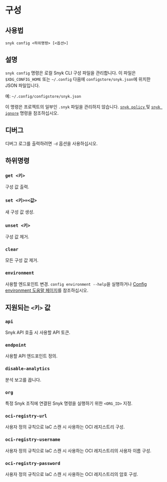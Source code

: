 # 구성

## 사용법

`snyk config <하위명령> [<옵션>]`

## 설명

`snyk config` 명령은 로컬 Snyk CLI 구성 파일을 관리합니다. 이 파일은 `$XDG_CONFIG_HOME` 또는 `~/.config` 다음에 `configstore/snyk.json`에 위치한 JSON 파일입니다.

예: `~/.config/configstore/snyk.json`

이 명령은 프로젝트의 일부인 `.snyk` 파일을 관리하지 않습니다. [`snyk policy` ](policy.md) 및 [`snyk ignore`](ignore.md) 명령을 참조하십시오.

## 디버그

디버그 로그를 출력하려면 `-d` 옵션을 사용하십시오.

## 하위명령

### `get <키>`

구성 값 출력.

### `set <키>=<값>`

새 구성 값 생성.

### `unset <키>`

구성 값 제거.

### `clear`

모든 구성 값 제거.

### `environment`

사용할 엔드포인트 변경. `config environment --help`을 실행하거나 [Config environment 도움말 페이지](https://docs.snyk.io/snyk-cli/commands/config-environment)를 참조하십시오.

## 지원되는 `<키>` 값

### `api`

Snyk API 호출 시 사용할 API 토큰.

### `endpoint`

사용할 API 엔드포인트 정의.

### `disable-analytics`

분석 보고를 끕니다.

### `org`

특정 Snyk 조직에 연결된 Snyk 명령을 실행하기 위한 `<ORG_ID>` 지정.

### `oci-registry-url`

사용자 정의 규칙으로 IaC 스캔 시 사용하는 OCI 레지스트리 구성.

### `oci-registry-username`

사용자 정의 규칙으로 IaC 스캔 시 사용하는 OCI 레지스트리의 사용자 이름 구성.

### `oci-registry-password`

사용자 정의 규칙으로 IaC 스캔 시 사용하는 OCI 레지스트리의 암호 구성.